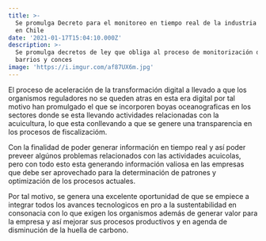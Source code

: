 ```yaml
---
title: >-
  Se promulga Decreto para el monitoreo en tiempo real de la industria acuícola
  en Chile
date: '2021-01-17T15:04:10.000Z'
description: >-
  Se promulga decretos de ley que obliga al proceso de monitorización de los
  barrios y conces
image: 'https://i.imgur.com/af87UX6m.jpg'
---
```


El proceso de aceleración de la transformación digital a llevado a que los organismos reguladores no se queden atras en esta era digital por tal motivo han promulgado el que se incorporen boyas oceanograficas en los sectores donde se esta llevando actividades relacionadas con la acuicultura, lo que esta conllevando a  que se genere una transparencia en los procesos de fiscalizacióm.

Con la finalidad de poder generar información en tiempo real y así poder preveer algúnos problemas relacionados con las actividades acuicolas, pero con todo esto esta generando información valiosa en las empresas que debe ser aprovechado para la determinación de patrones y optimización de los procesos actuales.

Por tal motivo, se genera una excelente oportunidad de que se empiece a integrar todos los avances tecnologicos en pro a la sustentabilidad en consonacia con lo que exigen los organismos además de generar valor para la empresa y así mejorar sus procesos productivos y en agenda de disminución de la huella de carbono.
